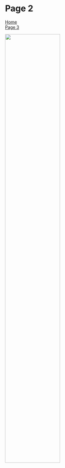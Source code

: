 <h1>Page 2</h1>
<p>
  <a href="index.html">Home</a> <br>
  <a href="page3.html">Page 3</a>
</p>

<img src="https://upload.wikimedia.org/wikipedia/commons/6/60/Giraffe-solo_Koure-NIGER.jpg" style="width:60%;" />
